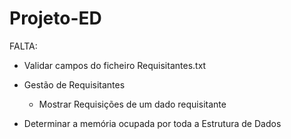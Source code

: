 # Projeto-ED

FALTA:
  - Validar campos do ficheiro Requisitantes.txt
  
  - Gestão de Requisitantes
    - Mostrar Requisições de um dado requisitante
    
  - Determinar a memória ocupada por toda a Estrutura de Dados
